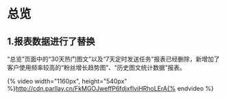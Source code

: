 # 总览
## 1.报表数据进行了替换
“总览”页面中的“30天热门图文”以及“7天定时发送任务”报表已经删除，新增加了客户使用频率较高的“粉丝增长趋势图”、“历史图文统计数据”报表。

{% video width="1160px", height="540px" %}http://cdn.parllay.cn/FkMGOJweffP6fdjxflviHRhoLErA{% endvideo %}

